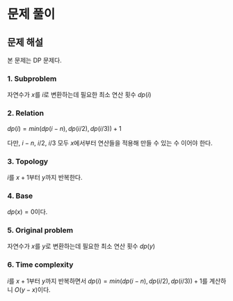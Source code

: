 # 문제 풀이

## 문제 해설

본 문제는 DP 문제다. 

### 1. Subproblem

자연수가 $x$를 $i$로 변환하는데 필요한 최소 연산 횟수 $dp(i)$

### 2. Relation

$dp(i) = min(dp(i-n), dp(i / 2), dp(i / 3)) + 1$

다만, $i-n$, $i/2$, $i/3$ 모두 $x$에서부터 연산들을 적용해 만들 수 있는 수 이어야 한다.

### 3. Topology

$i$를 $x+1$부터 $y$까지 반복한다.

### 4. Base

$dp(x) = 0$이다.

### 5. Original problem

자연수가 $x$를 $y$로 변환하는데 필요한 최소 연산 횟수 $dp(y)$

### 6. Time complexity

$i$를 $x+1$부터 $y$까지 반복하면서 $dp(i) = min(dp(i-n), dp(i / 2), dp(i / 3)) + 1$를 계산하니 $O(y-x)$이다.